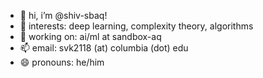 - 👋 hi, i’m @shiv-sbaq!
- 👀 interests: deep learning, complexity theory, algorithms 
- 🌱 working on: ai/ml at sandbox-aq 
- 📫 email: svk2118 (at) columbia (dot) edu
- 😄 pronouns: he/him
